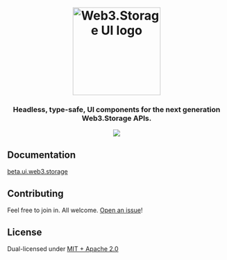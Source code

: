 <h1 align="center">
  <a href="https://beta.ui.web3.storage"><img width="202" src="https://bafybeibgtocen46y5pdlnu3pdxxfznmri33ybz55gz3imdigr5nldkkedm.ipfs.w3s.link/w3ui-logo-rounded.png" alt="Web3.Storage UI logo" /></a>
</h1>

<h3 align="center">Headless, type-safe, UI components for the next generation Web3.Storage APIs.</h3>

<p align="center">
  <a href="https://discord.com/channels/806902334369824788/864892166470893588"><img src="https://img.shields.io/badge/chat-discord?style=for-the-badge&logo=discord&label=discord&logoColor=ffffff&color=7389D8" /></a>
</p>

## Documentation

[beta.ui.web3.storage](https://beta.ui.web3.storage)

## Contributing

Feel free to join in. All welcome. [Open an issue](https://github.com/web3-storage/w3ui/issues)!

## License

Dual-licensed under [MIT + Apache 2.0](https://github.com/web3-storage/w3ui/blob/main/LICENSE.md)
